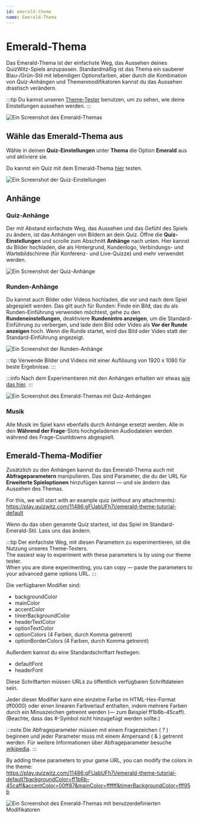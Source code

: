 ```yaml
---
id: emerald-theme
name: Emerald-Thema
---
```


# Emerald-Thema

Das Emerald-Thema ist der einfachste Weg, das Aussehen deines QuizWitz-Spiels anzupassen. Standardmäßig ist das Thema ein sauberer Blau-/Grün-Stil mit lebendigen Optionsfarben, aber durch die Kombination von Quiz-Anhängen und Themenmodifikatoren kannst du das Aussehen drastisch verändern.

:::tip
Du kannst unseren [Theme-Tester](https://client.quizwitz.com/test.html?theme=emerald) benutzen, um zu sehen, wie deine Einstellungen aussehen werden.
:::

![Ein Screenshot des Emerald-Themas](/images/emerald/emerald.png)

## Wähle das Emerald-Thema aus

Wähle in deinen **Quiz-Einstellungen** unter **Thema** die Option **Emerald** aus und aktiviere sie.

Du kannst ein Quiz mit dem Emerald-Thema [hier](https://play.quizwitz.com/11486:gFUabUFh7i/emerald-theme-tutorial-default) testen.

![Ein Screenshot der Quiz-Einstellungen](/images/emerald/quiz-settings.png)

## Anhänge

### Quiz-Anhänge

Der mit Abstand einfachste Weg, das Aussehen und das Gefühl des Spiels zu ändern, ist das Anhängen von Bildern an dein Quiz. Öffne die **Quiz-Einstellungen** und scrolle zum Abschnitt **Anhänge** nach unten. Hier kannst du Bilder hochladen, die als Hintergrund, Kundenlogo, Verbindungs- und Wartebildschirme (für Konferenz- und Live-Quizze) und mehr verwendet werden.

![Ein Screenshot der Quiz-Anhänge](/images/emerald/quiz-attachments.png)

### Runden-Anhänge

Du kannst auch Bilder oder Videos hochladen, die vor und nach dem Spiel abgespielt werden. Das gilt auch für Runden: Finde ein Bild, das du als Runden-Einführung verwenden möchtest, gehe zu den **Rundeneinstellungen**, deaktiviere **Rundenintro anzeigen**, um die Standard-Einführung zu verbergen, und lade dein Bild oder Video als **Vor der Runde anzeigen** hoch. Wenn die Runde startet, wird das Bild oder Video statt der Standard-Einführung angezeigt.

![Ein Screenshot der Runden-Anhänge](/images/emerald/round-settings.png)

:::tip
Verwende Bilder und Videos mit einer Auflösung von 1920 x 1080 für beste Ergebnisse.
:::

:::info
Nach dem Experimentieren mit den Anhängen erhalten wir etwas [wie das hier](https://play.quizwitz.com/11487:ACz546ejAV/emerald-theme-tutorial-background-logo).
:::

![Ein Screenshot des Emerald-Themas mit Quiz-Anhängen](/images/emerald/emerald-with-attachments.png)

### Musik

Alle Musik im Spiel kann ebenfalls durch Anhänge ersetzt werden. Alle in den **Während der Frage**-Slots hochgeladenen Audiodateien werden während des Frage-Countdowns abgespielt.

## Emerald-Thema-Modifier

Zusätzlich zu den Anhängen kannst du das Emerald-Thema auch mit **Abfrageparametern** manipulieren. Das sind Parameter, die du der URL für **Erweiterte Spieloptionen** hinzufügen kannst — und sie ändern das Aussehen des Themas.

For this, we will start with an example quiz (without any attachments):\
https://play.quizwitz.com/11486:gFUabUFh7i/emerald-theme-tutorial-default

Wenn du das oben genannte Quiz startest, ist das Spiel im Standard-Emerald-Stil. Lass uns das ändern.

:::tip
Der einfachste Weg, mit diesen Parametern zu experimentieren, ist die Nutzung unseres Theme-Testers.\
The easiest way to experiment with these parameters is by using our theme tester.\
When you are done experimenting, you can copy — paste the parameters to your advanced game options URL.
:::

Die verfügbaren Modifier sind:

- backgroundColor
- mainColor
- accentColor
- timerBackgroundColor
- headerTextColor
- optionTextColor
- optionColors (4 Farben, durch Komma getrennt)
- optionBorderColors (4 Farben, durch Komma getrennt)

Außerdem kannst du eine Standardschriftart festlegen:

- defaultFont
- headerFont

Diese Schriftarten müssen URLs zu öffentlich verfügbaren Schriftdateien sein.

Jeder dieser Modifier kann eine einzelne Farbe im HTML-Hex-Format (ff0000) oder einen linearen Farbverlauf enthalten, indem mehrere Farben durch ein Minuszeichen getrennt werden (— zum Beispiel ff1b6b-45caff). (Beachte, dass das #-Symbol nicht hinzugefügt werden sollte.)

:::note
Die Abfrageparameter müssen mit einem Fragezeichen ( ? ) beginnen und jeder Parameter muss mit einem Ampersand ( & ) getrennt werden. Für weitere Informationen über Abfrageparameter besuche [wikipedia](https://en.wikipedia.org/wiki/Query_string).
:::

By adding these parameters to your game URL, you can modify the colors in the theme:\
https://play.quizwitz.com/11486:gFUabUFh7i/emerald-theme-tutorial-default?backgroundColor=ff1b6b-45caff&accentColor=00ff87&mainColor=ffffff&timerBackgroundColor=fff95b

![Ein Screenshot des Emerald-Themas mit benutzerdefinierten Modifikatoren](/images/emerald/theme_properties.png)
